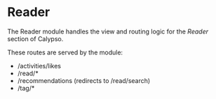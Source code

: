 Reader
======

The Reader module handles the view and routing logic for the *Reader* section of Calypso.

These routes are served by the module:

- /activities/likes
- /read/*
- /recommendations (redirects to /read/search)
- /tag/*
